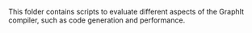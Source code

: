 This folder contains scripts to evaluate different aspects of the GraphIt compiler, such as code generation and performance.